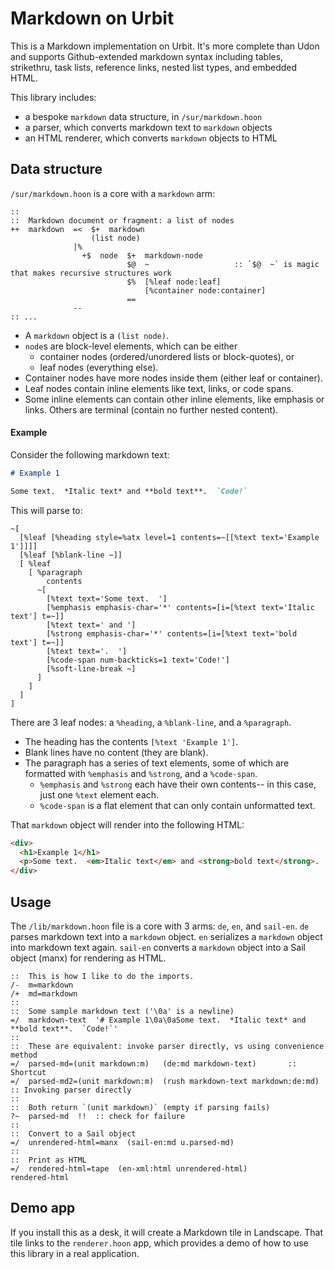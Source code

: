 # Markdown on Urbit

This is a Markdown implementation on Urbit.  It's more complete than Udon and supports Github-extended markdown syntax including tables, strikethru, task lists, reference links, nested list types, and embedded HTML.

This library includes:

- a bespoke `markdown` data structure, in `/sur/markdown.hoon`
- a parser, which converts markdown text to `markdown` objects
- an HTML renderer, which converts `markdown` objects to HTML

## Data structure

`/sur/markdown.hoon` is a core with a `markdown` arm:

```hoon
::
::  Markdown document or fragment: a list of nodes
++  markdown  =<  $+  markdown
                  (list node)
              |%
                +$  node  $+  markdown-node
                          $@  ~                   :: `$@  ~` is magic that makes recursive structures work
                          $%  [%leaf node:leaf]
                              [%container node:container]
                          ==
              --
:: ...
```

- A `markdown` object is a `(list node)`.
- `node`s are block-level elements, which can be either
  - container nodes (ordered/unordered lists or block-quotes), or
  - leaf nodes (everything else).
- Container nodes have more nodes inside them (either leaf or container).
- Leaf nodes contain inline elements like text, links, or code spans.
- Some inline elements can contain other inline elements, like emphasis or links.  Others are terminal (contain no further nested content).

#### Example

Consider the following markdown text:

```markdown
# Example 1

Some text.  *Italic text* and **bold text**.  `Code!`
```

This will parse to:

```hoon
~[
  [%leaf [%heading style=%atx level=1 contents=~[[%text text='Example 1']]]]
  [%leaf [%blank-line ~]]
  [ %leaf
    [ %paragraph
        contents
      ~[
        [%text text='Some text.  ']
        [%emphasis emphasis-char='*' contents=[i=[%text text='Italic text'] t=~]]
        [%text text=' and ']
        [%strong emphasis-char='*' contents=[i=[%text text='bold text'] t=~]]
        [%text text='.  ']
        [%code-span num-backticks=1 text='Code!']
        [%soft-line-break ~]
      ]
    ]
  ]
]
```

There are 3 leaf nodes: a `%heading`, a `%blank-line`, and a `%paragraph`.
- The heading has the contents `[%text 'Example 1']`.
- Blank lines have no content (they are blank).
- The paragraph has a series of text elements, some of which are formatted with `%emphasis` and `%strong`, and a `%code-span`.
  - `%emphasis` and `%strong` each have their own contents-- in this case, just one `%text` element each.
  - `%code-span` is a flat element that can only contain unformatted text.

That `markdown` object will render into the following HTML:

```html
<div>
  <h1>Example 1</h1>
  <p>Some text.  <em>Italic text</em> and <strong>bold text</strong>.  <code>Code!</code> </p>
</div>
```

## Usage

The `/lib/markdown.hoon` file is a core with 3 arms: `de`, `en`, and `sail-en`.  `de` parses markdown text into a `markdown` object.  `en` serializes a `markdown` object into markdown text again.  `sail-en` converts a `markdown` object into a Sail object (manx) for rendering as HTML.

```hoon
::  This is how I like to do the imports.
/-  m=markdown
/+  md=markdown
::
::  Some sample markdown text ('\0a' is a newline)
=/  markdown-text  '# Example 1\0a\0aSome text.  *Italic text* and **bold text**.  `Code!`'
::
::  These are equivalent: invoke parser directly, vs using convenience method
=/  parsed-md=(unit markdown:m)   (de:md markdown-text)       :: Shortcut
=/  parsed-md2=(unit markdown:m)  (rush markdown-text markdown:de:md)  :: Invoking parser directly
::
::  Both return `(unit markdown)` (empty if parsing fails)
?~  parsed-md  !!  :: check for failure
::
::  Convert to a Sail object
=/  unrendered-html=manx  (sail-en:md u.parsed-md)
::
::  Print as HTML
=/  rendered-html=tape  (en-xml:html unrendered-html)
rendered-html
```

## Demo app

If you install this as a desk, it will create a Markdown tile in Landscape.  That tile links to the `renderer.hoon` app, which provides a demo of how to use this library in a real application.
